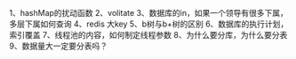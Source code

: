 1、hashMap的扰动函数
2、volitate
3、数据库的in，如果一个领导有很多下属，多层下属如何查询
4、redis 大key
5、b树与b+树的区别
6、数据库的执行计划，索引覆盖
7、线程池的内容，如何制定线程参数
8、为什么要分库，为什么要分表
9、数据量大一定要分表吗？